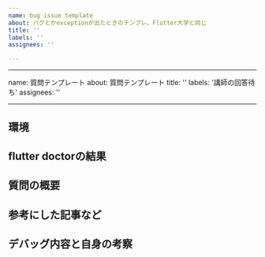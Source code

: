 ```yaml
---
name: bug issue template
about: バグとかexceptionが出たときのテンプレ。Flutter大学と同じ
title: ''
labels: ''
assignees: ''

---
```


---
name: 質問テンプレート
about: 質問テンプレート
title: ''
labels: '講師の回答待ち'
assignees: ''

---

## 環境
<!--shellの種類(zsh? bash?)、OSのバージョン-->

## flutter doctorの結果

<!--
```
Doctor summary (to see all details, run flutter doctor -v):
[✓] Flutter (Channel stable, 2.2.3, on macOS 11.5.2 20G95 darwin-x64, locale ja-JP)
[✓] Android toolchain - develop for Android devices (Android SDK version 29.0.2)
[✓] Xcode - develop for iOS and macOS
[✓] Chrome - develop for the web
[✓] Android Studio (version 4.1)
[✓] VS Code (version 1.59.1)
[✓] Connected device (1 available)

• No issues found!
```
-->

## 質問の概要
<!--例：〇〇をやっているのですが〇〇の部分でつまづきました。。エラーが出て進みません-->
<!--
```dart
final a = b;
```
-->

## 参考にした記事など
<!-- 例：Qiitaの記事URLやYouTubeのURL、該当部分の秒数など -->

## デバッグ内容と自身の考察
<!-- 例: 恐らくXXXあたりに問題があると思い調べているのですが… -->
